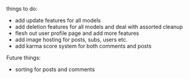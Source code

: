 things to do:

<!-- - flesh out creation forms for error and success handling -->

- add update features for all models
- add deletion features for all models and deal with assorted cleanup
- flesh out user profile page and add more features
- add image hosting for posts, subs, users etc.
- add karma score system for both comments and posts

Future things:

- sorting for posts and comments
